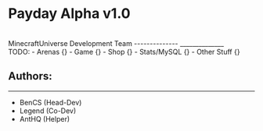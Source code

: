 Payday Alpha v1.0
==============
<br>
MinecraftUniverse Development Team
--------------
______________
<br>
TODO:
- Arenas {}
- Game {}
- Shop {}
- Stats/MySQL {}
- Other Stuff {}

Authors:
--------------
_____________
- BenCS (Head-Dev)
- Legend (Co-Dev)
- AntHQ (Helper)
